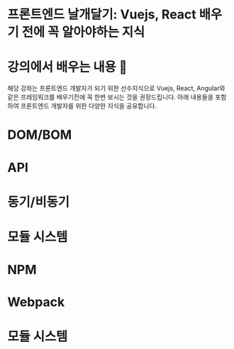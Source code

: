
#  프론트엔드 날개달기: Vuejs, React 배우기 전에 꼭 알아야하는 지식

# 강의에서 배우는 내용 🎉
해당 강좌는 프론트엔드 개발자가 되기 위한 선수지식으로 Vuejs, React, Angular와 같은 프레임워크를 배우기전에 꼭 한번 보시는 것을 권장드립니다. 아래 내용들을 포함하여 프론트엔드 개발자를 위한 다양한 지식을 공유합니다.

# DOM/BOM
# API
# 동기/비동기
# 모듈 시스템
# NPM
# Webpack
# 모듈 시스템